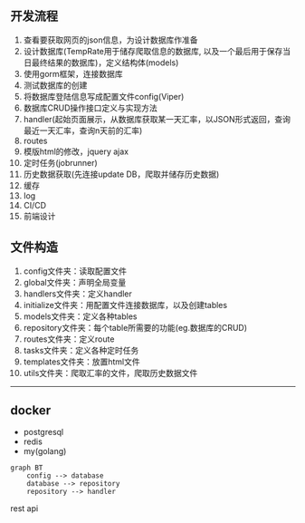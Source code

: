 ## 开发流程

1. 查看要获取网页的json信息，为设计数据库作准备
2. 设计数据库(TempRate用于储存爬取信息的数据库, 以及一个最后用于保存当日最终结果的数据库)，定义结构体(models)
3. 使用gorm框架，连接数据库
4. 测试数据库的创建
5. 将数据库登陆信息写成配置文件config(Viper)
6. 数据库CRUD操作接口定义与实现方法
7. handler(起始页面展示，从数据库获取某一天汇率，以JSON形式返回，查询最近一天汇率，查询n天前的汇率)
8. routes
9. 模版html的修改，jquery ajax
10. 定时任务(jobrunner)
11. 历史数据获取(先连接update DB，爬取并储存历史数据)
12. 缓存
13. log
14. CI/CD
15. 前端设计

## 文件构造

1. config文件夹：读取配置文件
2. global文件夹：声明全局变量
3. handlers文件夹：定义handler
4. initialize文件夹：用配置文件连接数据库，以及创建tables
5. models文件夹：定义各种tables
6. repository文件夹：每个table所需要的功能(eg.数据库的CRUD)
7. routes文件夹：定义route
8. tasks文件夹：定义各种定时任务
9. templates文件夹：放置html文件
10. utils文件夹：爬取汇率的文件，爬取历史数据文件

- - -


## docker

- postgresql
- redis
- my(golang)


```mermaid
graph BT
    config --> database
    database --> repository
    repository --> handler
```

rest api